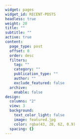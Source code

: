 ```yaml
---
widget: pages
widget_id: RECENT-POSTS
headless: true
weight: 20
title: ""
subtitle: ""
active: true
content:
  page_type: post
  offset: 0
  order: desc
  filters:
    tag: ""
    category: ""
    publication_type: ""
    author: ""
    exclude_featured: false
  archive:
    enable: false
design:
  columns: "2"
  view: 3
  background:
    text_color_light: false
    image: featured.jpg
    color: rgba(43, 28, 62, 0.9)
  spacing: {}
---
```

